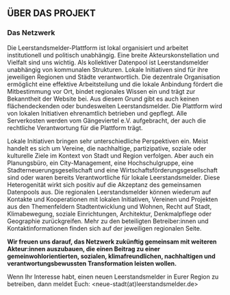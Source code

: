 
## ÜBER DAS PROJEKT

### Das Netzwerk

Die Leerstandsmelder-Plattform ist lokal organisiert und arbeitet institutionell und politisch unabhängig. Eine breite Akteurskonstellation und Vielfalt sind uns wichtig. Als kollektiver Datenpool ist Leerstandsmelder unabhängig von kommunalen Strukturen. Lokale Initiativen sind für ihre jeweiligen Regionen und Städte verantwortlich. Die dezentrale Organisation ermöglicht eine effektive Arbeitsteilung und die lokale Anbindung fördert die Mitbestimmung vor Ort, bindet regionales Wissen ein und trägt zur Bekanntheit der Website bei. Aus diesem Grund gibt es auch keinen flächendeckenden oder bundesweiten Leerstandsmelder. Die Plattform wird von lokalen Initiativen ehrenamtlich betrieben und gepflegt. Alle Serverkosten werden vom Gängeviertel e.V. aufgebracht, der auch die rechtliche Verantwortung für die Plattform trägt.  

Lokale Initiativen bringen sehr unterschiedliche Perspektiven ein. Meist handelt es sich um Vereine, die nachhaltige, partizipative, soziale oder kulturelle Ziele im Kontext von Stadt und Region verfolgen. Aber auch ein Planungsbüro, ein City-Management, eine Hochschulgruppe, eine Stadterneuerungsgesellschaft und eine Wirtschaftsförderungsgesellschaft sind oder waren bereits  Verantwortliche für lokale Leerstandsmelder. Diese Heterogenität wirkt sich positiv auf die Akzeptanz des gemeinsamen Datenpools aus. Die regionalen Leerstandsmelder können wiederum auf Kontakte und Kooperationen mit lokalen Initiativen, Vereinen und Projekten aus den Themenfeldern Stadtentwicklung und Wohnen, Recht auf Stadt, Klimabewegung, soziale Einrichtungen, Architektur, Denkmalpflege oder Geographie zurückgreifen.
Mehr zu den beteiligten Betreiber:innen und Kontaktinformationen finden sich auf der jeweiligen regionalen Seite.   

**Wir freuen uns darauf, das Netzwerk zukünftig gemeinsam mit weiteren Akteur:innen auszubauen, die einen Beitrag zu einer gemeinwohlorientierten, sozialen, klimafreundlichen, nachhaltigen und verantwortungsbewussten Transformation leisten wollen.**  
  
Wenn Ihr Interesse habt, einen neuen Leerstandsmelder in Eurer Region zu betreiben, dann meldet Euch: <neue-stadt(at)leerstandsmelder.de>
